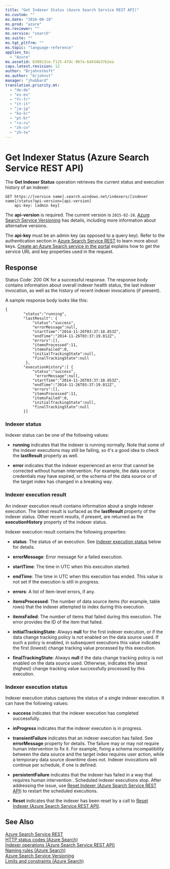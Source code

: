 ```yaml
---
title: "Get Indexer Status (Azure Search Service REST API)"
ms.custom: ""
ms.date: "2016-08-10"
ms.prod: "azure"
ms.reviewer: ""
ms.service: "search"
ms.suite: ""
ms.tgt_pltfrm: ""
ms.topic: "language-reference"
applies_to: 
  - "Azure"
ms.assetid: 630813ce-f125-47dc-967a-6d434b37b2ea
caps.latest.revision: 12
author: "Brjohnstmsft"
ms.author: "brjohnst"
manager: "jhubbard"
translation.priority.mt: 
  - "de-de"
  - "es-es"
  - "fr-fr"
  - "it-it"
  - "ja-jp"
  - "ko-kr"
  - "pt-br"
  - "ru-ru"
  - "zh-cn"
  - "zh-tw"
---
```

# Get Indexer Status (Azure Search Service REST API)
  The **Get Indexer Status** operation retrieves the current status and execution history of an indexer:  
  
```  
GET https://[service name].search.windows.net/indexers/[indexer name]/status?api-version=[api-version]  
    api-key: [admin key]  
```  
  
 The **api-version** is required. The current version is `2015-02-28`. [Azure Search Service Versioning](../Topic/Azure%20Search%20Service%20Versioning.md) has details, including more information about alternative versions.  
  
 The **api-key** must be an admin key (as opposed to a query key). Refer to the authentication section in [Azure Search Service REST](service-rest.md) to learn more about keys. [Create an Azure Search service in the portal](http://azure.microsoft.com/en-us/documentation/articles/search-create-service-portal/) explains how to get the service URL and key properties used in the request.  
  
## Response  
 Status Code: 200 OK for a successful response. The response body contains information about overall indexer health status, the last indexer invocation, as well as the history of recent indexer invocations (if present).  
  
 A sample response body looks like this:  
  
```  
{  
        "status":"running",  
        "lastResult": {  
            "status":"success",  
            "errorMessage":null,  
            "startTime":"2014-11-26T03:37:18.853Z",  
            "endTime":"2014-11-26T03:37:19.012Z",  
            "errors":[],  
            "itemsProcessed":11,  
            "itemsFailed":0,  
            "initialTrackingState":null,  
            "finalTrackingState":null  
         },  
        "executionHistory":[ {  
            "status":"success",  
             "errorMessage":null,  
            "startTime":"2014-11-26T03:37:18.853Z",  
            "endTime":"2014-11-26T03:37:19.012Z",  
            "errors":[],  
            "itemsProcessed":11,  
            "itemsFailed":0,  
            "initialTrackingState":null,  
            "finalTrackingState":null  
        }]  
```  
  
### Indexer status  
 Indexer status can be one of the following values:  
  
-   **running** indicates that the indexer is running normally. Note that some of the indexer executions may still be failing, so it's a good idea to check the **lastResult** property as well.  
  
-   **error** indicates that the indexer experienced an error that cannot be corrected without human intervention. For example, the data source credentials may have expired, or the schema of the data source or of the target index has changed in a breaking way.  
  
### Indexer execution result  
 An indexer execution result contains information about a single indexer execution. The latest result is surfaced as the **lastResult** property of the indexer status. Other recent results, if present, are returned as the **executionHistory** property of the indexer status.  
  
 Indexer execution result contains the following properties:  
  
-   **status**: The status of an execution. See [Indexer execution status](#bkmk_indexerstatus) below for details.  
  
-   **errorMessage**: Error message for a failed execution.  
  
-   **startTime**: The time in UTC when this execution started.  
  
-   **endTime**: The time in UTC when this execution has ended. This value is not set if the execution is still in progress.  
  
-   **errors**: A list of item-level errors, if any.  
  
-   **itemsProcessed**: The number of data source items (for example, table rows) that the indexer attempted to index during this execution.  
  
-   **itemsFailed**: The number of items that failed during this execution. The error provides the ID of the item that failed.  
  
-   **initialTrackingState**: Always **null** for the first indexer execution, or if the data change tracking policy is not enabled on the data source used. If such a policy is enabled, in subsequent executions this value indicates the first (lowest) change tracking value processed by this execution.  
  
-   **finalTrackingState**: Always **null** if the data change tracking policy is not enabled on the data source used. Otherwise, indicates the latest (highest) change tracking value successfully processed by this execution.  
  
###  <a name="bkmk_indexerstatus"></a> Indexer execution status  
 Indexer execution status captures the status of a single indexer execution. It can have the following values:  
  
-   **success** indicates that the indexer execution has completed successfully.  
  
-   **inProgress** indicates that the indexer execution is in progress.  
  
-   **transientFailure** indicates that an indexer execution has failed. See **errorMessage** property for details. The failure may or may not require human intervention to fix it. For example, fixing a schema incompatibility between the data source and the target index requires user action, while a temporary data source downtime does not. Indexer invocations will continue per schedule, if one is defined.  
  
-   **persistentFailure** indicates that the indexer has failed in a way that requires human intervention . Scheduled indexer executions stop. After addressing the issue, use [Reset Indexer &#40;Azure Search Service REST API&#41;](reset-indexer.md) to restart the scheduled executions.  
  
-   **Reset** indicates that the indexer has been reset by a call to [Reset Indexer &#40;Azure Search Service REST API&#41;](reset-indexer.md).  
  
## See Also  
 [Azure Search Service REST](service-rest.md)   
 [HTTP status codes &#40;Azure Search&#41;](http-status-codes.md)   
 [Indexer operations &#40;Azure Search Service REST API&#41;](indexer-operations.md)   
 [Naming rules &#40;Azure Search&#41;](naming-rules.md)   
 [Azure Search Service Versioning](../Topic/Azure%20Search%20Service%20Versioning.md)   
 [Limits and constraints (Azure Search)](http://msdn.microsoft.com/en-us/a8b1e21e-7703-4718-8e29-c8825354b3ec)  
  
  